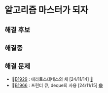 # 알고리즘 마스터가 되자

## 해결 후보
## 해결중
## 해결 문제

- 🥈[B1929](https://www.acmicpc.net/problem/1929) : 에라토스테네스의 체 [24/11/14] [🔴](https://github.com/KimYjoo/MasterOfAlgorithm/tree/main/silver/B1929)  
- 🥈[B1966](https://www.acmicpc.net/problem/1966) : 프린터 큐, deque의 사용 [24/11/15] [🟢](https://github.com/KimYjoo/MasterOfAlgorithm/tree/main/silver/B1966)
